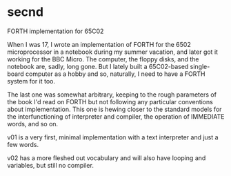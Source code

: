 # secnd
FORTH implementation for 65C02

When I was 17, I wrote an implementation of FORTH for the 6502
microprocessor in a notebook during my summer vacation, and later got
it working for the BBC Micro. The computer, the floppy disks, and the
notebook are, sadly, long gone. But I lately built a 65C02-based
single-board computer as a hobby and so, naturally, I need to have a
FORTH system for it too.

The last one was somewhat arbitrary, keeping to the rough parameters
of the book I'd read on FORTH but not following any particular
conventions about implementation. This one is hewing closer to the
standard models for the interfunctioning of interpreter and compiler,
the operation of IMMEDIATE words, and so on.

v01 is a very first, minimal implementation with a text interpreter
and just a few words.

v02 has a more fleshed out vocabulary and will also have looping and
variables, but still no compiler.
